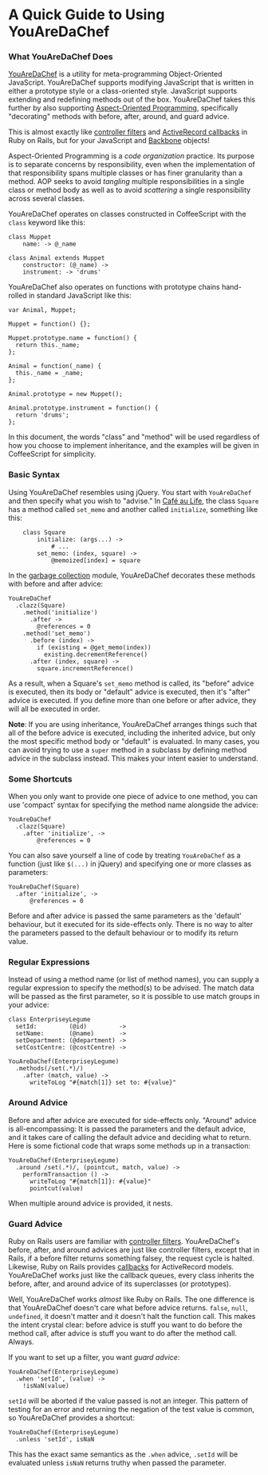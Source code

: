 # A Quick Guide to Using YouAreDaChef

### What YouAreDaChef Does

[YouAreDaChef][yadc] is a utility for meta-programming Object-Oriented JavaScript. YouAreDaChef supports modifying JavaScript that is written in either a prototype style or a class-oriented style. JavaScript supports extending and redefining methods out of the box. YouAreDaChef takes this further by also supporting [Aspect-Oriented Programming][aop], specifically "decorating" methods with before, after, around, and guard advice.

[yadc]: http://github.com/raganwald/YouAreDaChef
[aop]: https://en.wikipedia.org/wiki/Aspect-oriented_programming

This is almost exactly like [controller filters][filters] and [ActiveRecord callbacks][callbacks] in Ruby on Rails, but for your JavaScript and [Backbone][bb] objects!

[callbacks]: http://api.rubyonrails.org/classes/ActiveRecord/Callbacks.html
[filters]: http://guides.rubyonrails.org/action_controller_overview.html#filters
[bb]: http://documentcloud.github.com/backbone/

Aspect-Oriented Programming is a *code organization* practice. Its purpose is to separate concerns by responsibility, even when the implementation of that responsibility spans multiple classes or has finer granularity than a method. AOP seeks to avoid *tangling* multiple responsibilities in a single class or method body as well as to avoid *scattering* a single responsibility across several classes.

 YouAreDaChef operates on classes constructed in CoffeeScript with the `class` keyword like this:

	class Muppet
		name: -> @_name
			
	class Animal extends Muppet
		constructor: (@_name) ->
		instrument: -> 'drums'

YouAreDaChef also operates on functions with prototype chains hand-rolled in standard JavaScript like this:

    var Animal, Muppet;

    Muppet = function() {};

    Muppet.prototype.name = function() {
      return this._name;
    };

    Animal = function(_name) {
      this._name = _name;
    };

    Animal.prototype = new Muppet();

    Animal.prototype.instrument = function() {
      return 'drums';
    };

In this document, the words "class" and "method" will be used regardless of how you choose to implement inheritance, and the examples will be given in CoffeeScript for simplicity.

### Basic Syntax

Using YouAreDaChef resembles using jQuery. You start with `YouAreDaChef` and then specify what you wish to "advise." In [Café au Life][cafe], the class `Square` has a method called `set_memo` and another called `initialize`, something like this:

[cafe]: http://recursiveuniver.se

		class Square
			initialize: (args...) ->
				# ...
			set_memo: (index, square) ->
				@memoized[index] = square

In the [garbage collection][gc] module, YouAreDaChef decorates these methods with before and after advice:

[gc]: http://recursiveuniver.se/docs/gc.html

    YouAreDaChef
      .clazz(Square)
        .method('initialize')
          .after ->
            @references = 0
        .method('set_memo')
          .before (index) ->
            if (existing = @get_memo(index))
              existing.decrementReference()
          .after (index, square) ->
            square.incrementReference()
            
As a result, when a Square's `set_memo` method is called, its "before" advice is executed, then its body or "default" advice is executed, then it's "after" advice is executed. If you define more than one before or after advice, they will all be executed in order.

**Note**: If you are using inheritance, YouAreDaChef arranges things such that all of the before advice is executed, including the inherited advice, but only the most specific method body or "default" is evaluated. In many cases, you can avoid trying to use a `super` method in a subclass by defining method advice in the subclass instead. This makes your intent easier to understand.

### Some Shortcuts

When you only want to provide one piece of advice to one method, you can use 'compact' syntax for specifying the method name alongside the advice:

    YouAreDaChef
      .clazz(Square)
        .after 'initialize', ->
            @references = 0

You can also save yourself a line of code by treating `YouAreDaChef` as a function (just like `$(...)` in jQuery) and specifying one or more classes as parameters:

    YouAreDaChef(Square)
      .after 'initialize', ->
          @references = 0
          
Before and after advice is passed the same parameters as the 'default' behaviour, but it executed for its side-effects only. There is no way to alter the parameters passed to the default behaviour or to modify its return value.

### Regular Expressions

Instead of using a  method name (or list of method names), you can supply a regular expression to specify the method(s) to be advised. The match data will be passed as the first parameter, so it is possible to use match groups in your advice:

    class EnterpriseyLegume
      setId:         (@id)         ->
      setName:       (@name)       ->
      setDepartment: (@department) ->
      setCostCentre: (@costCentre) ->
    
    YouAreDaChef(EnterpriseyLegume)
      .methods(/set(.*)/)
        .after (match, value) ->
          writeToLog "#{match[1]} set to: #{value}"

### Around Advice

Before and after advice are executed for side-effects only. "Around" advice is all-encompassing: It is passed the parameters and the default advice, and it takes care of calling the default advice and deciding what to return. Here is some fictional code that wraps some methods up in a transaction:

    YouAreDaChef(EnterpriseyLegume)
      .around /set(.*)/, (pointcut, match, value) ->
        performTransaction () ->
          writeToLog "#{match[1]}: #{value}"
          pointcut(value)
          
When multiple around advice is provided, it nests.

### Guard Advice

Ruby on Rails users are familiar with [controller filters][filters]. YouAreDaChef's before, after, and around advices are just like controller filters, except that in Rails, if a before filter returns something falsey, the request cycle is halted. Likewise, Ruby on Rails provides [callbacks][callbacks] for ActiveRecord models. YouAreDaChef works just like the callback queues, every class inherits the before, after, and around advice of its superclasses (or prototypes).

[callbacks]: http://api.rubyonrails.org/classes/ActiveRecord/Callbacks.html
[filters]: http://guides.rubyonrails.org/action_controller_overview.html#filters

Well, YouAreDaChef works *almost* like Ruby on Rails. The one difference is that YouAreDaChef doesn't care what before advice returns. `false`, `null`, `undefined`, it doesn't matter and it doesn't halt the function call. This makes the intent crystal clear: before advice is stuff you want to do before the method call, after advice is stuff you want to do after the method call. Always.

If you want to set up a filter, you want *guard advice*:

    YouAreDaChef(EnterpriseyLegume)
      .when 'setId', (value) ->
        !isNaN(value)
        
`setId` will be aborted if the value passed is not an integer. This pattern of testing for an error and returning the negation of the test value is common, so YouAreDaChef provides a shortcut:

    YouAreDaChef(EnterpriseyLegume)
      .unless 'setId', isNaN
      
This has the exact same semantics as the `.when` advice, `.setId` will be evaluated unless `isNaN` returns truthy when passed the parameter.